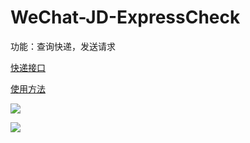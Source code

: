 # WeChat-JD-ExpressCheck

功能：查询快递，发送请求

[快递接口](https://market.aliyun.com/products/56928004/cmapi021863.html?spm=5176.2020520132.101.2.639e7218irrkwq)

[使用方法](https://help.aliyun.com/knowledge_detail/44816.html?spm=5176.730006-56956004-56928004-cmapi021863.content.6.2c1376d7ZD0Mrk)

![](<https://github.com/ragnar-document/glove-Compartment/blob/master/images/kuai100.png>)

![](<https://github.com/ragnar-document/glove-Compartment/blob/master/images/jdwachat.png>)

